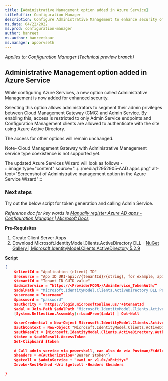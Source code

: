 ```yaml
---
title: [Administrative Management option added in Azure Service]
titleSuffix: Configuration Manager
description: Configure Administrative Management to enhance security of the Administrative Service Azure AD endpoints.
ms.date: 04/22/2022
ms.prod: configuration-manager
author: banreet
ms.author: banreetkaur
ms.manager: apoorvseth
---
```


*Applies to: Configuration Manager (Technical preview branch)*

<!--12952905-->

## Administrative Management option added in Azure Service 

While configuring Azure Services, a new option called Administrative Management is now added for enhanced security.

Selecting this option allows administrators to segment their admin privileges between Cloud Management Gateway (CMG) and Admin Service. By enabling this, access is restricted to only Admin Service endpoints and Configuration Management clients are allowed to authenticate with the site using Azure Active Directory.

The access for other options will remain unchanged.

Note-  Cloud Management Gateway with Administrative Management service type coexistence is not supported yet.

The updated Azure Services Wizard will look as follows -  
:::image type="content" source="../../media/12952905-AAD apps.png" alt-text="Screenshot of Administrative management option in the Azure Service Wizard":::

### Next steps 
Try out the below script for token generation and calling Admin Service.

*Reference doc for key words is [Manually register Azure AD apps - Configuration Manager | Microsoft Docs](https://docs.microsoft.com/en-us/mem/configmgr/core/clients/manage/cmg/manually-register-azure-ad-apps)*

**Pre-Requisites**  

 1. Create Client Server Apps 
 1. Download Microsoft.IdentityModel.Clients.ActiveDirectory DLL - [NuGet Gallery | Microsoft.IdentityModel.Clients.ActiveDirectory 5.2.9](https://www.nuget.org/packages/Microsoft.IdentityModel.Clients.ActiveDirectory/)
 
**Script** 
```json
{
    $clientId = "Application (client) ID"
    $resource = "App ID URI-api://{tenantId}/{string}, for example, api://5e97358c-d99c-4558-af0c-de7774091dda/ConfigMgrService"
    $tenantId = "Tenant ID GUID value"
    $adminService = “https://<ProviderFQDN>/AdminService_TokenAuth/”
    $adalPath = "Microsoft.IdentityModel.Clients.ActiveDirectory DLL Path"
    $username = “username”
    $password = "password" 
    $authority = 'https://login.microsoftonline.us/'+$tenantId
    $adal = Join-Path $adalPath "Microsoft.IdentityModel.Clients.ActiveDirectory.dll"
    [System.Reflection.Assembly]::LoadFrom($adal) | Out-Null
 
    $userCredential = New-Object Microsoft.IdentityModel.Clients.ActiveDirectory.UserPasswordCredential -ArgumentList ($username, $password)
    $authContext = New-Object "Microsoft.IdentityModel.Clients.ActiveDirectory.AuthenticationContext" -ArgumentList $authority
    $authResult = [Microsoft.IdentityModel.Clients.ActiveDirectory.AuthenticationContextIntegratedAuthExtensions]::AcquireTokenAsync($authContext,$resource,$clientId,$userCredential).Result
    $token = $authResult.AccessToken
    Set-Clipboard $token
 
    # Call admin service via powershell, can also do via Postman/Fiddler for same
    $headers = @{Authorization="Bearer $token"}
    $getcoll = $adminService + "<wmi or v1.0>/<Entity>"
    Invoke-RestMethod -Uri $getcoll -Headers $headers

}
```
